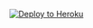 ﻿
<p><a href="https://dashboard.heroku.com/new?template=https://github.com/ylynpb/keyi"> <img src="https://www.herokucdn.com/deploy/button.svg" alt="Deploy to Heroku" /></a></p>

